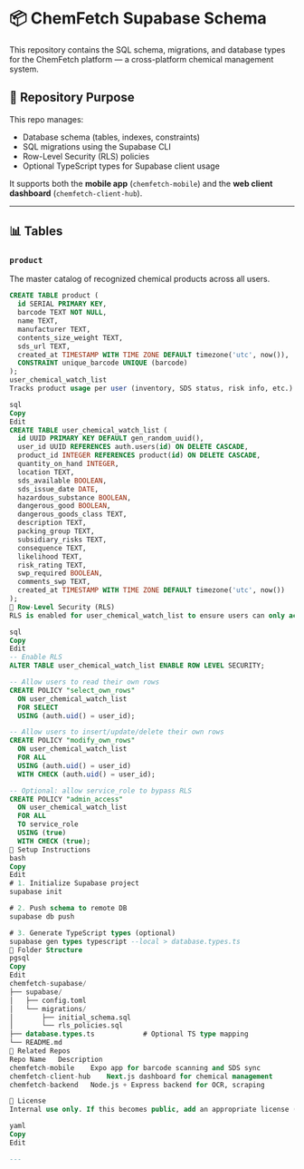 # 📦 ChemFetch Supabase Schema

This repository contains the SQL schema, migrations, and database types for the ChemFetch platform — a cross-platform chemical management system.

## 📁 Repository Purpose

This repo manages:

- Database schema (tables, indexes, constraints)
- SQL migrations using the Supabase CLI
- Row-Level Security (RLS) policies
- Optional TypeScript types for Supabase client usage

It supports both the **mobile app** (`chemfetch-mobile`) and the **web client dashboard** (`chemfetch-client-hub`).

---

## 📊 Tables

### `product`

The master catalog of recognized chemical products across all users.

```sql
CREATE TABLE product (
  id SERIAL PRIMARY KEY,
  barcode TEXT NOT NULL,
  name TEXT,
  manufacturer TEXT,
  contents_size_weight TEXT,
  sds_url TEXT,
  created_at TIMESTAMP WITH TIME ZONE DEFAULT timezone('utc', now()),
  CONSTRAINT unique_barcode UNIQUE (barcode)
);
user_chemical_watch_list
Tracks product usage per user (inventory, SDS status, risk info, etc.).

sql
Copy
Edit
CREATE TABLE user_chemical_watch_list (
  id UUID PRIMARY KEY DEFAULT gen_random_uuid(),
  user_id UUID REFERENCES auth.users(id) ON DELETE CASCADE,
  product_id INTEGER REFERENCES product(id) ON DELETE CASCADE,
  quantity_on_hand INTEGER,
  location TEXT,
  sds_available BOOLEAN,
  sds_issue_date DATE,
  hazardous_substance BOOLEAN,
  dangerous_good BOOLEAN,
  dangerous_goods_class TEXT,
  description TEXT,
  packing_group TEXT,
  subsidiary_risks TEXT,
  consequence TEXT,
  likelihood TEXT,
  risk_rating TEXT,
  swp_required BOOLEAN,
  comments_swp TEXT,
  created_at TIMESTAMP WITH TIME ZONE DEFAULT timezone('utc', now())
);
🔐 Row-Level Security (RLS)
RLS is enabled for user_chemical_watch_list to ensure users can only access their own chemical records.

sql
Copy
Edit
-- Enable RLS
ALTER TABLE user_chemical_watch_list ENABLE ROW LEVEL SECURITY;

-- Allow users to read their own rows
CREATE POLICY "select_own_rows"
  ON user_chemical_watch_list
  FOR SELECT
  USING (auth.uid() = user_id);

-- Allow users to insert/update/delete their own rows
CREATE POLICY "modify_own_rows"
  ON user_chemical_watch_list
  FOR ALL
  USING (auth.uid() = user_id)
  WITH CHECK (auth.uid() = user_id);

-- Optional: allow service_role to bypass RLS
CREATE POLICY "admin_access"
  ON user_chemical_watch_list
  FOR ALL
  TO service_role
  USING (true)
  WITH CHECK (true);
🧪 Setup Instructions
bash
Copy
Edit
# 1. Initialize Supabase project
supabase init

# 2. Push schema to remote DB
supabase db push

# 3. Generate TypeScript types (optional)
supabase gen types typescript --local > database.types.ts
📂 Folder Structure
pgsql
Copy
Edit
chemfetch-supabase/
├── supabase/
│   ├── config.toml
│   └── migrations/
│       ├── initial_schema.sql
│       └── rls_policies.sql
├── database.types.ts            # Optional TS type mapping
└── README.md
📎 Related Repos
Repo Name	Description
chemfetch-mobile	Expo app for barcode scanning and SDS sync
chemfetch-client-hub	Next.js dashboard for chemical management
chemfetch-backend	Node.js + Express backend for OCR, scraping

🪪 License
Internal use only. If this becomes public, add an appropriate license (e.g. MIT or BSL).

yaml
Copy
Edit

---
